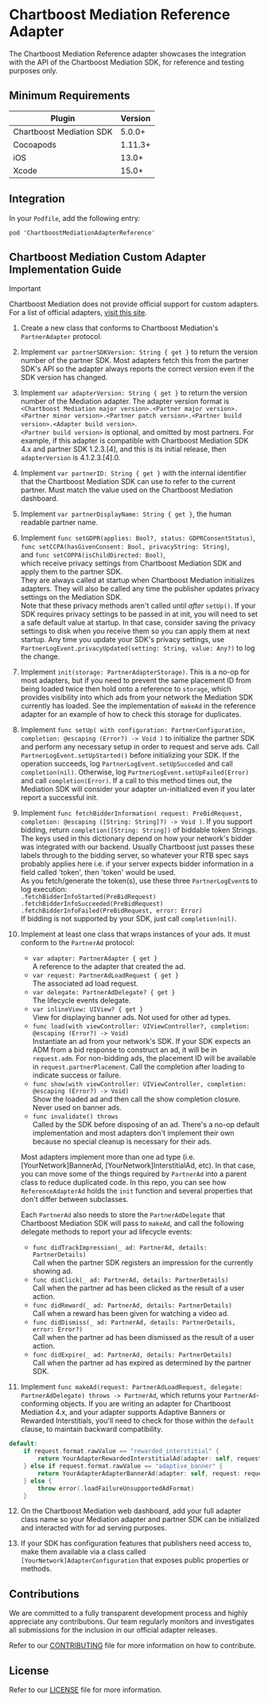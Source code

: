 # Chartboost Mediation Reference Adapter

The Chartboost Mediation Reference adapter showcases the integration with the API of the Chartboost Mediation SDK, for reference and testing purposes only.

## Minimum Requirements

| Plugin | Version |
| ------ | ------ |
| Chartboost Mediation SDK | 5.0.0+ |
| Cocoapods | 1.11.3+ |
| iOS | 13.0+ |
| Xcode | 15.0+ |

## Integration

In your `Podfile`, add the following entry:
```
pod 'ChartboostMediationAdapterReference'
```

## Chartboost Mediation Custom Adapter Implementation Guide

> [!IMPORTANT]
> Chartboost Mediation does not provide official support for custom adapters. For a list of official adapters, [visit this site](https://adapters.chartboost.com).

1. Create a new class that conforms to Chartboost Mediation's `PartnerAdapter` protocol.
2. Implement `var partnerSDKVersion: String { get }` to return the version number of the partner SDK. Most adapters fetch this from the partner SDK's API so the adapter always reports the correct version even if the SDK version has changed.
3. Implement `var adapterVersion: String { get }` to return the version number of the Mediation adapter. The adapter version format is `<Chartboost Mediation major version>.<Partner major version>.<Partner minor version>.<Partner patch version>.<Partner build version>.<Adapter build version>`.  
`<Partner build version>` is optional, and omitted by most partners.
For example, if this adapter is compatible with Chartboost Mediation SDK 4.x and partner SDK 1.2.3.[4], and this is its initial release, then `adapterVersion` is 4.1.2.3.[4].0.
4. Implement `var partnerID: String { get }` with the internal identifier that the Chartboost Mediation SDK can use to refer to the current partner. Must match the value used on the Chartboost Mediation dashboard.
5. Implement `var partnerDisplayName: String { get }`, the human readable partner name.
6. Implement `func setGDPR(applies: Bool?, status: GDPRConsentStatus)`,  
`func setCCPA(hasGivenConsent: Bool, privacyString: String)`,  
and `func setCOPPA(isChildDirected: Bool)`,  
which receive privacy settings from Chartboost Mediation SDK and apply them to the partner SDK.  
They are always called at startup when Chartboost Mediation initializes adapters. They will also be called any time the publisher updates privacy settings on the Mediation SDK.  
Note that these privacy methods aren't called until *after* `setUp()`. If your SDK requires privacy settings to be passed in at init, you will need to set a safe default value at startup. In that case, consider saving the privacy settings to disk when you receive them so you can apply them at next startup.
Any time you update your SDK's privacy settings, use `PartnerLogEvent.privacyUpdated(setting: String, value: Any?)` to log the change.
7. Implement `init(storage: PartnerAdapterStorage)`. This is a no-op for most adapters, but if you need to prevent the same placement ID from being loaded twice then hold onto a reference to `storage`, which provides visibility into which ads from your network the Mediation SDK currently has loaded. See the implementation of `makeAd` in the reference adapter for an example of how to check this storage for duplicates.
8. Implement `func setUp( with configuration: PartnerConfiguration, completion: @escaping (Error?) -> Void )` to initialize the partner SDK and perform any necessary setup in order to request and serve ads. Call `PartnerLogEvent.setUpStarted()` before initializing your SDK. If the operation succeeds, log `PartnerLogEvent.setUpSucceded` and call `completion(nil)`. Otherwise, log `PartnerLogEvent.setUpFailed(Error)` and call `completion(Error)`.
If a call to this method times out, the Mediation SDK will consider your adapter un-initialized even if you later report a successful init.
9. Implement `func fetchBidderInformation( request: PreBidRequest, completion: @escaping ([String: String]?) -> Void )`. If you support bidding, return `completion([String: String])` of biddable token Strings. The keys used in this dictionary depend on how your network's bidder was integrated with our backend. Usually Chartboost just passes these labels through to the bidding server, so whatever your RTB spec says probably applies here i.e. if your server expects bidder information in a field called 'token', then 'token' would be used.  
As you fetch/generate the token(s), use these three `PartnerLogEvent`s to log execution:  
`.fetchBidderInfoStarted(PreBidRequest)`  
`.fetchBidderInfoSucceeded(PreBidRequest)`  
`.fetchBidderInfoFailed(PreBidRequest, error: Error)`  
If bidding is not supported by your SDK, just call `completion(nil)`.
10. Implement at least one class that wraps instances of your ads. It must conform to the `PartnerAd` protocol:  
    - `var adapter: PartnerAdapter { get }`   
    A reference to the adapter that created the ad.  
    - `var request: PartnerAdLoadRequest { get }`  
    The associated ad load request.  
    - `var delegate: PartnerAdDelegate? { get }`  
    The lifecycle events delegate.  
    - `var inlineView: UIView? { get }`  
    View for displaying banner ads. Not used for other ad types.  
    - `func load(with viewController: UIViewController?, completion: @escaping (Error?) -> Void)`  
    Instantiate an ad from your network's SDK. If your SDK expects an ADM from a bid response to construct an ad, it will be in `request.adm`. For non-bidding ads, the placement ID will be available in `request.partnerPlacement`.
    Call the completion after loading to indicate success or failure.  
    - `func show(with viewController: UIViewController, completion: @escaping (Error?) -> Void)`  
    Show the loaded ad and then call the show completion closure. Never used on banner ads.  
    - `func invalidate() throws`  
    Called by the SDK before disposing of an ad. There's a no-op default implementation and most adapters don't implement their own because no special cleanup is necessary for their ads.  

    Most adapters implement more than one ad type (i.e. [YourNetwork]BannerAd, [YourNetwork]InterstitialAd, etc). In that case, you can move some of the things required by `PartnerAd` into a parent class to reduce duplicated code. In this repo, you can see how `ReferenceAdapterAd` holds the `init` function and several properties that don't differ between subclasses.  
    
    Each `PartnerAd` also needs to store the `PartnerAdDelegate` that Chartboost Mediation SDK will pass to `makeAd`, and call the following delegate methods to report your ad lifecycle events:  
    - `func didTrackImpression(_ ad: PartnerAd, details: PartnerDetails)`  
    Call when the partner SDK registers an impression for the currently showing ad.  
    - `func didClick(_ ad: PartnerAd, details: PartnerDetails)`  
    Call when the partner ad has been clicked as the result of a user action.  
    - `func didReward(_ ad: PartnerAd, details: PartnerDetails)`  
    Call when a reward has been given for watching a video ad.  
    - `func didDismiss(_ ad: PartnerAd, details: PartnerDetails, error: Error?)`  
    Call when the partner ad has been dismissed as the result of a user action.  
    - `func didExpire(_ ad: PartnerAd, details: PartnerDetails)`  
    Call when the partner ad has expired as determined by the partner SDK.  
11. Implement `func makeAd(request: PartnerAdLoadRequest, delegate: PartnerAdDelegate) throws -> PartnerAd`, which returns your `PartnerAd`-conforming objects.
If you are writing an adapter for Chartboost Mediation 4.x, and your adapter supports Adaptive Banners or Rewarded Interstitials, you'll need to check for those within the `default` clause, to maintain backward compatibility.
```swift
default:
    if request.format.rawValue == "rewarded_interstitial" {
        return YourAdapterRewardedInterstitialAd(adapter: self, request: request, delegate: delegate)
    } else if request.format.rawValue == "adaptive_banner" {
        return YourAdapterAdapterBannerAd(adapter: self, request: request, delegate: delegate)
    } else {
        throw error(.loadFailureUnsupportedAdFormat)
    }
```
12. On the Chartboost Mediation web dashboard, add your full adapter class name so your Mediation adapter and partner SDK can be initialized and interacted with for ad serving purposes.  

13. If your SDK has configuration features that publishers need access to, make them available via a class called `[YourNetwork]AdapterConfiguration` that exposes public properties or methods.

## Contributions

We are committed to a fully transparent development process and highly appreciate any contributions. Our team regularly monitors and investigates all submissions for the inclusion in our official adapter releases.

Refer to our [CONTRIBUTING](https://github.com/ChartBoost/chartboost-mediation-ios-adapter-reference/blob/main/CONTRIBUTING.md) file for more information on how to contribute.

## License

Refer to our [LICENSE](https://github.com/ChartBoost/chartboost-mediation-ios-adapter-reference/blob/main/LICENSE.md) file for more information.
